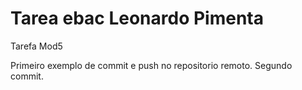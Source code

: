 # Tarea ebac Leonardo Pimenta
 Tarefa Mod5

 Primeiro exemplo de commit e push no repositorio remoto.
 Segundo commit.
